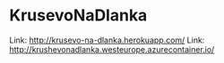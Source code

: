 # KrusevoNaDlanka

Link: http://krusevo-na-dlanka.herokuapp.com/
Link: http://krushevonadlanka.westeurope.azurecontainer.io/
